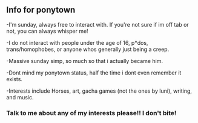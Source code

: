 ## Info for ponytown

-I'm sunday, always free to interact with. If you're not sure if im off tab or not, you can always whisper me!

-I do not interact with people under the age of 16, p*dos, trans/homophobes, or anyone whos generally just being a creep.

-Massive sunday simp, so much so that i actually became him.

-Dont mind my ponytown status, half the time i dont even remember it exists.

-Interests include Horses, art, gacha games (not the ones by luni), writing, and music.

### Talk to me about any of my interests please!! I don't bite!
